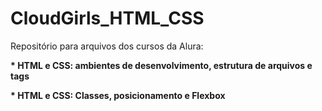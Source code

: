 <h1>CloudGirls_HTML_CSS</h1>

<p>Repositório para arquivos dos cursos da Alura:</p>
<p><strong>* HTML e CSS: ambientes de desenvolvimento, estrutura de arquivos e tags</p></strong>
<p><strong>* HTML e CSS: Classes, posicionamento e Flexbox</p></strong>



